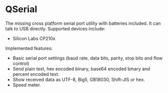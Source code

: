 QSerial
====================

The missing cross platform serial port utility with batteries included. It can talk to USB directly. Supported devices include:

- Silicon Labs CP210x

Implemented features:

- Basic serial port settings (baud rate, data bits, parity, stop bits and flow control)
- Send plain text, hex encoded binary, base64 encoded binary and percent encoded text.
- Show received data as UTF-8, Big5, GB18030, Shift-JIS or hex.
- Speed meter.
